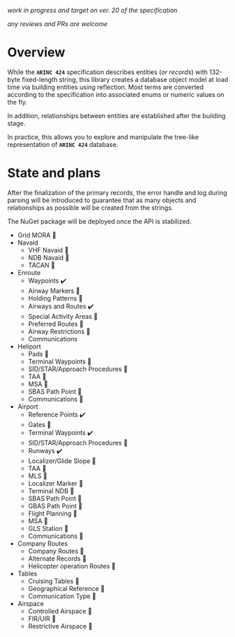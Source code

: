 *work in progress and target on ver. 20 of the specification*

*any reviews and PRs are welcome*

# Overview

While the **`ARINC 424`** specification describes entities (*or records*) with 132-byte fixed-length string, this library creates 
a database object model at load time via building entities using reflection. Most terms are converted according 
to the specification into associated enums or numeric values on the fly.

In addition, relationships between entities are established after the building stage.

In practice, this allows you to explore and manipulate the tree-like representation of **`ARINC 424`** database.

# State and plans

After the finalization of the primary records, the error handle and log during parsing will be introduced to guarantee 
that as many objects and relationships as possible will be created from the strings.

The NuGet package will be deployed once the API is stabilized.

- Grid MORA 🚧
- Navaid
  - VHF Navaid 🚧
  - NDB Navaid 🚧
  - TACAN 🚧
- Enroute
  - Waypoints ✔️
  - Airway Markers 🚧
  - Holding Patterns 🚧
  - Airways and Routes ✔️
  - Special Activity Areas 🚧
  - Preferred Routes 🚧
  - Airway Restrictions 🚧
  - Communications 
- Heliport
  - Pads 🚧
  - Terminal Waypoints 🚧
  - SID/STAR/Approach Procedures 🚧
  - TAA 🚧
  - MSA 🚧
  - SBAS Path Point 🚧
  - Communications 🚧
- Airport
  - Reference Points ✔️
  - Gates 🚧
  - Terminal Waypoints ✔️
  - SID/STAR/Approach Procedures 🚧
  - Runways ✔️
  - Localizer/Glide Slope 🚧
  - TAA 🚧
  - MLS 🚧
  - Localizer Marker 🚧
  - Terminal NDB 🚧
  - SBAS Path Point 🚧
  - GBAS Path Point 🚧
  - Flight Planning 🚧
  - MSA 🚧
  - GLS Station 🚧
  - Communications 🚧
- Company Routes
  - Company Routes 🚧
  - Alternate Records 🚧
  - Helicopter operation Routes 🚧
- Tables
  - Cruising Tables 🚧
  - Geographical Reference 🚧
  - Communication Type 🚧
- Airspace
  - Controlled Airspace 🚧
  - FIR/UIR 🚧
  - Restrictive Airspace 🚧
